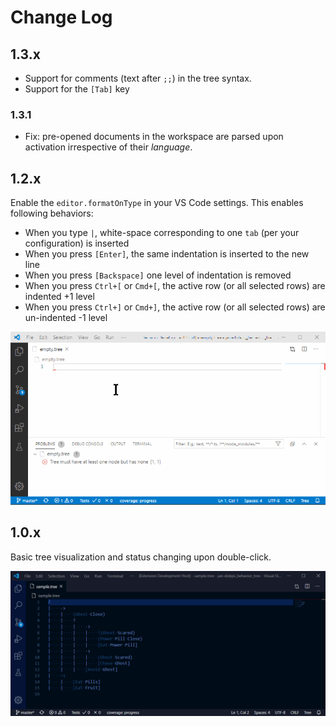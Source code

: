 # Change Log

## 1.3.x

- Support for comments (text after `;;`) in the tree syntax.
- Support for the `[Tab]` key

### 1.3.1

- Fix: pre-opened documents in the workspace are parsed upon activation irrespective of their _language_.

## 1.2.x

Enable the `editor.formatOnType` in your VS Code settings. This enables following behaviors:

- When you type `|`, white-space corresponding to one `tab` (per your configuration) is inserted
- When you press `[Enter]`, the same indentation is inserted to the new line
- When you press `[Backspace]` one level of indentation is removed
- When you press `Ctrl+[` or `Cmd+[`, the active row (or all selected rows) are indented +1 level
- When you press `Ctrl+]` or `Cmd+]`, the active row (or all selected rows) are un-indented -1 level

![Tree editing](img/tree_editing.gif)

## 1.0.x

Basic tree visualization and status changing upon double-click.

![Tree visualization and state changes](img/tree_viz.gif)